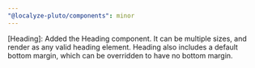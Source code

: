 ```yaml
---
"@localyze-pluto/components": minor
---
```


[Heading]: Added the Heading component. It can be multiple sizes, and render as any valid heading element. Heading also includes a default bottom margin, which can be overridden to have no bottom margin.
